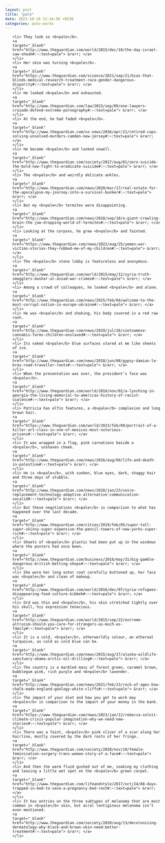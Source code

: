 ```yaml
---
layout: post
title: "pale"
date: 2023-10-10 12:34:56 +0530
categories: auto-words
---
```

<ol>

    <li> They look so <b>pale</b>.
    <a 
    target="_blank" 
    href="http://www.theguardian.com/world/2015/dec/10/the-day-israel-saw-shoah#:~:text=pale"> &rarr; </a>
    </li>
    <li> Her skin was turning <b>pale</b>.
    <a 
    target="_blank" 
    href="https://www.theguardian.com/science/2021/sep/21/bias-that-blinds-medical-research-treatment-race-gender-dangerous-disparity#:~:text=pale"> &rarr; </a>
    </li>
    <li> He looked <b>pale</b> and exhausted.
    <a 
    target="_blank" 
    href="http://www.theguardian.com/law/2015/sep/09/one-lawyers-crusade-defend-extreme-pornography#:~:text=pale"> &rarr; </a>
    </li>
    <li> At the end, he had faded <b>pale</b>.
    <a 
    target="_blank" 
    href="http://www.theguardian.com/us-news/2016/apr/21/retired-cops-solving-unsolved-murders-camden-new-jersey#:~:text=pale"> &rarr; </a>
    </li>
    <li> He became <b>pale</b> and looked unwell.
    <a 
    target="_blank" 
    href="http://www.theguardian.com/society/2017/aug/01/zero-suicide-the-bold-new-fight-to-eradicate-suicide#:~:text=pale"> &rarr; </a>
    </li>
    <li> The <b>pale</b> and weirdly delicate ankles.
    <a 
    target="_blank" 
    href="http://www.theguardian.com/news/2020/mar/17/real-estate-for-the-apocalypse-my-journey-into-a-survival-bunker#:~:text=pale"> &rarr; </a>
    </li>
    <li> But my <b>pale</b> termites were disappointing.
    <a 
    target="_blank" 
    href="http://www.theguardian.com/news/2018/sep/18/a-giant-crawling-brain-the-jaw-dropping-world-of-termites#:~:text=pale"> &rarr; </a>
    </li>
    <li> Looking at the corpses, he grew <b>pale</b> and fainted.
    <a 
    target="_blank" 
    href="https://www.theguardian.com/news/2022/aug/25/yemen-war-victims-stories-they-robbed-me-of-my-children#:~:text=pale"> &rarr; </a>
    </li>
    <li> The <b>pale</b> stone lobby is featureless and anonymous.
    <a 
    target="_blank" 
    href="http://www.theguardian.com/world/2015/may/12/syria-truth-smugglers-bashar-al-assad-war-crimes#:~:text=pale"> &rarr; </a>
    </li>
    <li> Among a crowd of colleagues, he looked <b>pale</b> and alone.
    <a 
    target="_blank" 
    href="http://www.theguardian.com/news/2015/feb/04/welcome-to-the-most-corrupt-nation-in-europe-ukraine#:~:text=pale"> &rarr; </a>
    </li>
    <li> He was <b>pale</b> and shaking, his body covered in a red raw rash.
    <a 
    target="_blank" 
    href="http://www.theguardian.com/news/2019/jul/26/vietnamese-cannabis-farms-children-enslaved#:~:text=pale"> &rarr; </a>
    </li>
    <li> Its naked <b>pale</b> blue surfaces stared at me like sheets of ice.
    <a 
    target="_blank" 
    href="http://www.theguardian.com/news/2018/jun/08/gypsy-damian-le-bras-road-traveller-roots#:~:text=pale"> &rarr; </a>
    </li>
    <li> When the presentation was over, the president’s face was <b>pale</b>.
    <a 
    target="_blank" 
    href="http://www.theguardian.com/world/2016/nov/02/a-lynching-in-georgia-the-living-memorial-to-americas-history-of-racist-violence#:~:text=pale"> &rarr; </a>
    </li>
    <li> Patricia has elfin features, a <b>pale</b> complexion and long brown hair.
    <a 
    target="_blank" 
    href="https://www.theguardian.com/world/2023/feb/09/portrait-of-a-killer-art-class-in-one-of-mexicos-most-notorious-prisons#:~:text=pale"> &rarr; </a>
    </li>
    <li> It was wrapped in a flag, pink carnations beside a <b>pale</b>, unshaven cheek.
    <a 
    target="_blank" 
    href="http://www.theguardian.com/news/2016/aug/09/life-and-death-in-palestine#:~:text=pale"> &rarr; </a>
    </li>
    <li> He is <b>pale</b>, with sunken, blue eyes, dark, shaggy hair and three days of stubble.
    <a 
    target="_blank" 
    href="http://www.theguardian.com/news/2018/jan/23/voice-replacement-technology-adaptive-alternative-communication-vocalid#:~:text=pale"> &rarr; </a>
    </li>
    <li> But these negotiations <b>pale</b> in comparison to what has happened over the last decade.
    <a 
    target="_blank" 
    href="http://www.theguardian.com/cities/2019/feb/05/super-tall-super-skinny-super-expensive-the-pencil-towers-of-new-yorks-super-rich#:~:text=pale"> &rarr; </a>
    </li>
    <li> Sheets of <b>pale</b> plastic had been put up in the windows where the posters had once been.
    <a 
    target="_blank" 
    href="http://www.theguardian.com/business/2016/may/31/big-gamble-dangerous-british-betting-shops#:~:text=pale"> &rarr; </a>
    </li>
    <li> She wore her long outer coat carefully buttoned up, her face was <b>pale</b> and clean of makeup.
    <a 
    target="_blank" 
    href="http://www.theguardian.com/world/2016/dec/07/syria-refugees-disappearing-food-culture-kibbeh#:~:text=pale"> &rarr; </a>
    </li>
    <li> Ord was thin and <b>pale</b>, his skin stretched tightly over his skull, his expression tenacious.
    <a 
    target="_blank" 
    href="http://www.theguardian.com/world/2015/sep/22/extreme-altruism-should-you-care-for-strangers-as-much-as-family#:~:text=pale"> &rarr; </a>
    </li>
    <li> It is a cold, <b>pale</b>, otherworldly colour, an ethereal turquoise, as cold as cold blue can be.
    <a 
    target="_blank" 
    href="http://www.theguardian.com/news/2015/aug/27/alaska-wildlife-sanctuary-obama-arctic-oil-drilling#:~:text=pale"> &rarr; </a>
    </li>
    <li> The country is a marbled mass of forest green, caramel brown, bubblegum pink, rich purple and <b>pale</b> lavender.
    <a 
    target="_blank" 
    href="http://www.theguardian.com/news/2021/feb/23/rock-of-ages-how-chalk-made-england-geology-white-cliffs#:~:text=pale"> &rarr; </a>
    </li>
    <li> The impact of your diet and how you get to work may <b>pale</b> in comparison to the impact of your money in the bank.
    <a 
    target="_blank" 
    href="https://www.theguardian.com/news/2023/jan/12/rebecca-solnit-climate-crisis-popular-imagination-why-we-need-new-stories#:~:text=pale"> &rarr; </a>
    </li>
    <li> There was a faint, <b>pale</b> pink sliver of a scar along her hairline, mostly covered by the dark roots of her fringe.
    <a 
    target="_blank" 
    href="http://www.theguardian.com/society/2020/nov/10/female-feminisation-surgery-trans-woman-story-of-a-face#:~:text=pale"> &rarr; </a>
    </li>
    <li> And then the warm fluid gushed out of me, soaking my clothing and leaving a little wet spot on the <b>pale</b> green carpet.
    <a 
    target="_blank" 
    href="http://www.theguardian.com/lifeandstyle/2017/oct/24/88-days-trapped-in-bed-to-save-a-pregnancy-bed-rest#:~:text=pale"> &rarr; </a>
    </li>
    <li> It has entries on the three subtypes of melanoma that are most common in <b>pale</b> skin, but acral lentiginous melanoma isn’t even mentioned.
    <a 
    target="_blank" 
    href="http://www.theguardian.com/society/2020/aug/13/decolonising-dermatology-why-black-and-brown-skin-need-better-treatment#:~:text=pale"> &rarr; </a>
    </li>